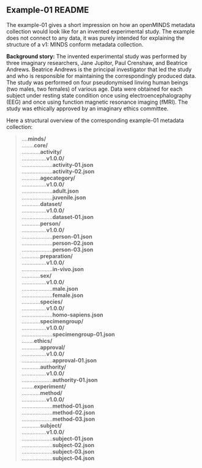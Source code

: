 ## Example-01 README
The example-01 gives a short impression on how an openMINDS metadata collection would look like for an invented experimental study. The example does not connect to any data, it was purely intended for explaining the structure of a v1: MINDS conform metadata collection.

**Background story:** The invented experimental study was performed by three imaginary researchers, Jane Jupitor, Paul Crenshaw, and Beatrice Andrews. Beatrice Andrews is the principal investigator that led the study and who is responsible for maintaining the correspondingly produced data. The study was performed on four pseudonymised linving human beings (two males, two females) of various age. Data were obtained for each subject under resting state condition once using electroencephalography (EEG) and once using function magnetic resonance imaging (fMRI). The study was ethically approved by an imaginary ethics committee.

Here a structural overview of the corresponding example-01 metadata collection:  
> ....**minds/**  
> ........**core/**  
> ............**activity/**  
> ................**v1.0.0/**  
> ....................**activity-01.json**  
> ....................**activity-02.json**  
> ............**agecategory/**  
> ................**v1.0.0/**  
> ....................**adult.json**  
> ....................**juvenile.json**  
> ............**dataset/**  
> ................**v1.0.0/**  
> ....................**dataset-01.json**  
> ............**person/**  
> ................**v1.0.0/**  
> ....................**person-01.json**  
> ....................**person-02.json**  
> ....................**person-03.json**  
> ............**preparation/**  
> ................**v1.0.0/**  
> ....................**in-vivo.json**  
> ............**sex/**  
> ................**v1.0.0/**  
> ....................**male.json**  
> ....................**female.json**  
> ............**species/**  
> ................**v1.0.0/**  
> ....................**homo-sapiens.json**  
> ............**specimengroup/**  
> ................**v1.0.0/**  
> ....................**specimengroup-01.json**  
> ........**ethics/**  
> ............**approval/**  
> ................**v1.0.0/**  
> ....................**approval-01.json**  
> ............**authority/**  
> ................**v1.0.0/**  
> ....................**authority-01.json**  
> ........**experiment/**  
> ............**method/**  
> ................**v1.0.0/**  
> ....................**method-01.json**  
> ....................**method-02.json**  
> ....................**method-03.json**  
> ............**subject/**  
> ................**v1.0.0/**  
> ....................**subject-01.json**  
> ....................**subject-02.json**  
> ....................**subject-03.json**  
> ....................**subject-04.json**  
